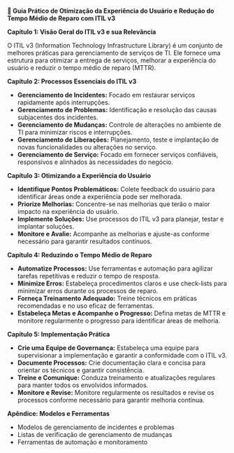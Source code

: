 **🚀 Guia Prático de Otimização da Experiência do Usuário e Redução do Tempo Médio de Reparo com ITIL v3**

**Capítulo 1: Visão Geral do ITIL v3 e sua Relevância**

O ITIL v3 (Information Technology Infrastructure Library) é um conjunto de melhores práticas para gerenciamento de serviços de TI. Ele fornece uma estrutura para otimizar a entrega de serviços, melhorar a experiência do usuário e reduzir o tempo médio de reparo (MTTR).

**Capítulo 2: Processos Essenciais do ITIL v3**

* **Gerenciamento de Incidentes:** Focado em restaurar serviços rapidamente após interrupções.
* **Gerenciamento de Problemas:** Identificação e resolução das causas subjacentes dos incidentes.
* **Gerenciamento de Mudanças:** Controle de alterações no ambiente de TI para minimizar riscos e interrupções.
* **Gerenciamento de Liberações:** Planejamento, teste e implantação de novas funcionalidades ou alterações no serviço.
* **Gerenciamento de Serviço:** Focado em fornecer serviços confiáveis, responsivos e alinhados às necessidades do negócio.

**Capítulo 3: Otimizando a Experiência do Usuário**

* **Identifique Pontos Problemáticos:** Colete feedback do usuário para identificar áreas onde a experiência pode ser melhorada.
* **Priorize Melhorias:** Concentre-se nas melhorias que terão o maior impacto na experiência do usuário.
* **Implemente Soluções:** Use processos do ITIL v3 para planejar, testar e implantar soluções.
* **Monitore e Avalie:** Acompanhe as melhorias e ajuste-as conforme necessário para garantir resultados contínuos.

**Capítulo 4: Reduzindo o Tempo Médio de Reparo**

* **Automatize Processos:** Use ferramentas e automação para agilizar tarefas repetitivas e reduzir o tempo de resposta.
* **Minimize Erros:** Estabeleça procedimentos claros e use check-lists para minimizar erros durante os processos de reparo.
* **Forneça Treinamento Adequado:** Treine técnicos em práticas recomendadas e no uso eficaz de ferramentas.
* **Estabeleça Metas e Acompanhe o Progresso:** Defina metas de MTTR e monitore regularmente o progresso para identificar áreas de melhoria.

**Capítulo 5: Implementação Prática**

* **Crie uma Equipe de Governança:** Estabeleça uma equipe para supervisionar a implementação e garantir a conformidade com o ITIL v3.
* **Documente Processos:** Crie documentação clara e concisa para orientar os técnicos e garantir consistência.
* **Treine e Comunique:** Conduza treinamento e atualizações regulares para manter todos os envolvidos informados.
* **Monitore e Revise:** Monitore regularmente os resultados e revise os processos conforme necessário para garantir melhoria contínua.

**Apêndice: Modelos e Ferramentas**

* Modelos de gerenciamento de incidentes e problemas
* Listas de verificação de gerenciamento de mudanças
* Ferramentas de automação e monitoramento